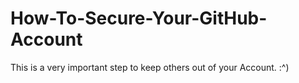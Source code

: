 # How-To-Secure-Your-GitHub-Account
This is a very important step to keep others out of your Account. :^)
